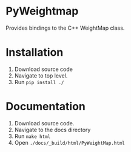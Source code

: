 # PyWeightmap
Provides bindings to the C++ WeightMap class.

# Installation
1. Download source code
2. Navigate to top level.
3. Run `pip install ./`

# Documentation
1. Download source code.
2. Navigate to the docs directory
3. Run `make html`
4. Open `./docs/_build/html/PyWeightMap.html`
